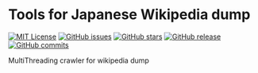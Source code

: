 # Tools for Japanese Wikipedia dump

[![MIT License](http://img.shields.io/badge/license-MIT-blue.svg?style=flat)](LICENSE)
[![GitHub issues](https://img.shields.io/github/issues/himkt/wikipedia_crawler.svg)](https://github.com/himkt/wikipedia_crawler/issues) [![GitHub stars](https://img.shields.io/github/stars/himkt/wikipedia_crawler.svg)](https://github.com/himkt/wikipedia_crawler/stargazers)
[![GitHub release](https://img.shields.io/github/release/qubyte/rubidium.svg?maxAge=2592000)](https://github.com/himkt/wikipedia_crawler)
[![GitHub commits](https://img.shields.io/github/commits-since/SubtitleEdit/subtitleedit/3.4.7.svg?maxAge=2592000)](https://github.com/himkt/wikipedia_crawler)

MultiThreading crawler for wikipedia dump
